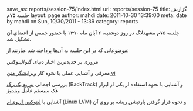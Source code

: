 save_as: reports/session-75/index.html
url: reports/session-75
title: گزارش جلسه ۷۵م
layout: page
author: mahdi
date: 2011-10-30 13:39:00
meta: date by mahdi on Sun, 10/30/2011 - 13:39
category: reports

جلسه ۷۵‌م مشهدلاگ در روز دوشنبه، ۲ آبان ماه ۱۳۹۰ با حضور جمعی از اعضای آن
تشکیل شد.


<!--more-->



موضوعاتی که در این جلسه به آن‌ها پرداخته شد عبارتند از:

مروری بر جدیدترین اخبار دنیای گنو/لینوکس

معرفی و آشنایی عملی با نحوه کار [ویرایشگر متن
vi](http://en.wikipedia.org/wiki/Vi)

بررسی اجمالی [توزیع
بک‌ترک](http://www.backtracklinux.org/wiki/index.php/Main_Page) (BackTrack) و
آشنایی با نحوه استفاده از یکی از ابزار هک سیستم عامل ویندوز

آشنایی با [لینوکس
ال‌وی‌ام](http://en.wikipedia.org/wiki/Logical_Volume_Manager_%28Linux%29)
(Linux LVM) و نحوه قرار گرفتن پارتیشن ریشه بر روی آن
